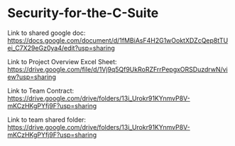 # Security-for-the-C-Suite
Link to shared google doc:
    https://docs.google.com/document/d/1fMBiAsF4H2G1wOoktXDZcQep8tTUei_C7X29eGz0ya4/edit?usp=sharing
    
Link to Project Overview Excel Sheet:
    https://drive.google.com/file/d/1Vj9q5Qf9UkRoRZFrrPepgxORSDuzdrwN/view?usp=sharing

Link to Team Contract:
    https://drive.google.com/drive/folders/13i_Urokr91KYnmvP8V-mKCzHKgPYfj9F?usp=sharing
    
Link to team shared folder:
    https://drive.google.com/drive/folders/13i_Urokr91KYnmvP8V-mKCzHKgPYfj9F?usp=sharing
    
